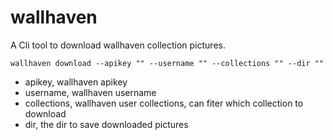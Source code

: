 # wallhaven
A Cli tool to download wallhaven collection pictures.

```
wallhaven download --apikey "" --username "" --collections "" --dir ""
```
- apikey, wallhaven apikey
- username, wallhaven username
- collections, wallhaven user collections, can fiter which collection to download
- dir, the dir to save downloaded pictures